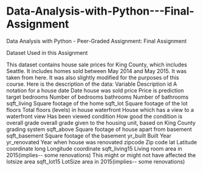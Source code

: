 # Data-Analysis-with-Python---Final-Assignment
Data Analysis with Python - Peer-Graded Assignment: Final Assignment

Dataset Used in this Assignment

This dataset contains house sale prices for King County, which includes Seattle. It includes homes sold between May 2014 and May 2015. It was taken from here. It was also slightly modified for the purposes of this course. Here is the description of the data:
Variable 	Description
id 	A notation for a house
date 	Date house was sold
price 	Price is prediction target
bedrooms 	Number of bedrooms
bathrooms 	Number of bathrooms
sqft_living 	Square footage of the home
sqft_lot 	Square footage of the lot
floors 	Total floors (levels) in house
waterfront 	House which has a view to a waterfront
view 	Has been viewed
condition 	How good the condition is overall
grade 	overall grade given to the housing unit, based on King County grading system
sqft_above 	Square footage of house apart from basement
sqft_basement 	Square footage of the basement
yr_built 	Built Year
yr_renovated 	Year when house was renovated
zipcode 	Zip code
lat 	Latitude coordinate
long 	Longitude coordinate
sqft_living15 	Living room area in 2015(implies-- some renovations) This might or might not have affected the lotsize area
sqft_lot15 	LotSize area in 2015(implies-- some renovations)
